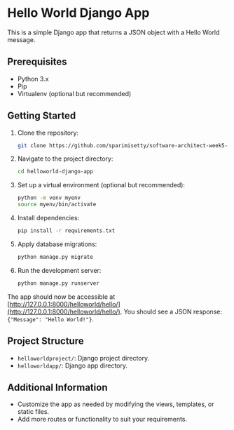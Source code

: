 # Hello World Django App

This is a simple Django app that returns a JSON object with a Hello World message.

## Prerequisites

- Python 3.x
- Pip
- Virtualenv (optional but recommended)

## Getting Started

1. Clone the repository:

    ```bash
    git clone https://github.com/sparimisetty/software-architect-week5-assignment.git
    ```

2. Navigate to the project directory:

    ```bash
    cd helloworld-django-app
    ```

3. Set up a virtual environment (optional but recommended):

    ```bash
    python -m venv myenv
    source myenv/bin/activate
    ```

4. Install dependencies:

    ```bash
    pip install -r requirements.txt
    ```

5. Apply database migrations:

    ```bash
    python manage.py migrate
    ```

6. Run the development server:

    ```bash
    python manage.py runserver
    ```

The app should now be accessible at [http://127.0.0.1:8000/helloworld/hello/](http://127.0.0.1:8000/helloworld/hello/). You should see a JSON response: `{"Message": "Hello World!"}`.

## Project Structure

- `helloworldproject/`: Django project directory.
- `helloworldapp/`: Django app directory.

## Additional Information

- Customize the app as needed by modifying the views, templates, or static files.
- Add more routes or functionality to suit your requirements.
